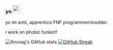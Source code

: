 ### yo <a href="https://www.gautamkrishnar.com/"><img src="https://media.giphy.com/media/hvRJCLFzcasrR4ia7z/giphy.gif" width="25px" height="25px"></a>

yo im antii, apprentice FNF programmer/modder.

i work on phobic funkin!!

![Anurag's GitHub stats](https://github-readme-stats.vercel.app/api?username=AntiPlayzz&show_icons=true&theme=radical) [![GitHub Streak](https://github-readme-streak-stats.herokuapp.com/?user=AntiPlayzz)](https://git.io/streak-stats)
